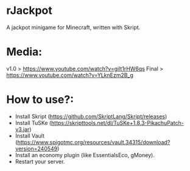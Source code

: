# rJackpot
A jackpot minigame for Minecraft, written with Skript.

# Media:
v1.0 > https://www.youtube.com/watch?v=gilt1rHW6qs
Final > https://www.youtube.com/watch?v=YLknEzm2B_g

# How to use?:
- Install Skript (https://github.com/SkriptLang/Skript/releases)
- Install TuSKe (https://skripttools.net/dl/TuSKe+1.8.3-PikachuPatch-v3.jar) 
- Install Vault (https://www.spigotmc.org/resources/vault.34315/download?version=240549)
- Install an economy plugin (like EssentialsEco, gMoney).
- Restart your server.
